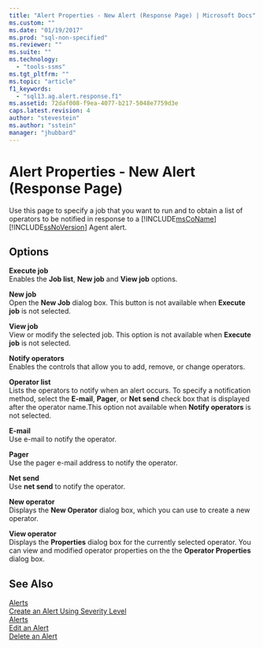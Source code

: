 ```yaml
---
title: "Alert Properties - New Alert (Response Page) | Microsoft Docs"
ms.custom: ""
ms.date: "01/19/2017"
ms.prod: "sql-non-specified"
ms.reviewer: ""
ms.suite: ""
ms.technology: 
  - "tools-ssms"
ms.tgt_pltfrm: ""
ms.topic: "article"
f1_keywords: 
  - "sql13.ag.alert.response.f1"
ms.assetid: 72daf008-f9ea-4077-b217-5048e7759d3e
caps.latest.revision: 4
author: "stevestein"
ms.author: "sstein"
manager: "jhubbard"
---
```

# Alert Properties - New Alert (Response Page)
Use this page to specify a job that you want to run and to obtain a list of operators to be notified in response to a [!INCLUDE[msCoName](../../includes/msconame_md.md)] [!INCLUDE[ssNoVersion](../../includes/ssnoversion_md.md)] Agent alert.  
  
## Options  
**Execute job**  
Enables the **Job list**, **New job** and **View job** options.  
  
**New job**  
Open the **New Job** dialog box. This button is not available when **Execute job** is not selected.  
  
**View job**  
View or modify the selected job. This option is not available when **Execute job** is not selected.  
  
**Notify operators**  
Enables the controls that allow you to add, remove, or change operators.  
  
**Operator list**  
Lists the operators to notify when an alert occurs. To specify a notification method, select the **E-mail**, **Pager**, or **Net send** check box that is displayed after the operator name.This option not available when **Notify operators** is not selected.  
  
**E-mail**  
Use e-mail to notify the operator.  
  
**Pager**  
Use the pager e-mail address to notify the operator.  
  
**Net send**  
Use **net send** to notify the operator.  
  
**New operator**  
Displays the **New Operator** dialog box, which you can use to create a new operator.  
  
**View operator**  
Displays the **Properties** dialog box for the currently selected operator. You can view and modified operator properties on the the **Operator Properties** dialog box.  
  
## See Also  
[Alerts](../../ssms/agent/alerts.md)  
[Create an Alert Using Severity Level](../../ssms/agent/create-an-alert-using-severity-level.md)  
[Alerts](../../ssms/agent/alerts.md)  
[Edit an Alert](../../ssms/agent/edit-an-alert.md)  
[Delete an Alert](../../ssms/agent/delete-an-alert.md)  
  
